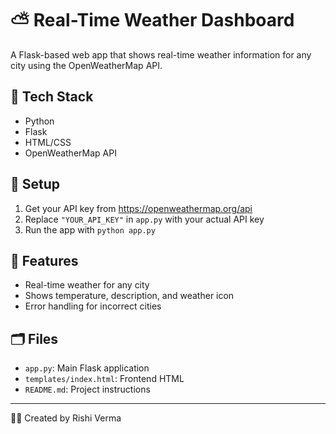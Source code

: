 # ⛅ Real-Time Weather Dashboard

A Flask-based web app that shows real-time weather information for any city using the OpenWeatherMap API.

## 🧰 Tech Stack
- Python
- Flask
- HTML/CSS
- OpenWeatherMap API

## 🔑 Setup
1. Get your API key from https://openweathermap.org/api
2. Replace `"YOUR_API_KEY"` in `app.py` with your actual API key
3. Run the app with `python app.py`

## 🚀 Features
- Real-time weather for any city
- Shows temperature, description, and weather icon
- Error handling for incorrect cities

## 🗂️ Files
- `app.py`: Main Flask application
- `templates/index.html`: Frontend HTML
- `README.md`: Project instructions

---

👨‍💻 Created by Rishi Verma
